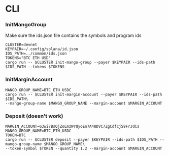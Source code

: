 # CLI
### InitMangoGroup
Make sure the ids.json file contains the symbols and program ids
```
CLUSTER=devnet
KEYPAIR=~/.config/solana/id.json
IDS_PATH=../common/ids.json
TOKENS="BTC ETH USD"
cargo run -- $CLUSTER init-mango-group --payer $KEYPAIR --ids-path $IDS_PATH --tokens $TOKENS
```

### InitMarginAccount
```
MANGO_GROUP_NAME=BTC_ETH_USDC
cargo run -- $CLUSTER init-margin-account --payer $KEYPAIR --ids-path $IDS_PATH\ 
--mango-group-name $MANGO_GROUP_NAME --margin-account $MARGIN_ACCOUNT
```

### Deposit (doesn't work)
```
MARGIN_ACCOUNT=63wi7BsQjZoLmzWrQyoEn7A48DVC7ZgCdfcjS9FrJdCs
MANGO_GROUP_NAME=BTC_ETH_USDC
TOKEN=BTC
cargo run -- $CLUSTER deposit --payer $KEYPAIR --ids-path $IDS_PATH --mango-group-name $MANGO_GROUP_NAME\ 
--token-symbol $TOKEN --quantity 1.2 --margin-account $MARGIN_ACCOUNT
```